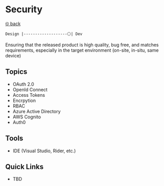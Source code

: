 # Security

[&olt; back](./README.md)

`Design |-------------------⚪| Dev`

Ensuring that the released product is high quality, bug free, and matches requirements, especially in the target environment (on-site, in-situ, same device)

## Topics

* OAuth 2.0
* OpenId Connect
* Access Tokens
* Encrpytion
* RBAC
* Azure Active Directory
* AWS Cognito
* Auth0

## Tools

* IDE (Visual Studio, Rider, etc.)

## Quick Links

* TBD